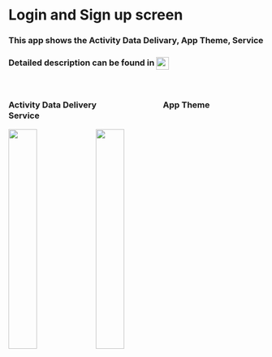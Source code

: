 # Login and Sign up screen
<h3> This app shows the Activity Data Delivary, App Theme, Service </h3>
<h3> Detailed description can be found in  <a href="https://ordem.notion.site/41636d9604ea40398bbbc9c7fea14836"> <img height="25" align=absmiddle src="https://img.shields.io/badge/Notion-%23000000.svg?style=for-the-badge&logo=notion&logoColor=white" alt="ordem-yoo" /></a>
</h3>
<br>
<h3> Activity Data Delivery　　　　　　　　App Theme　　　　　　　　　　　　Service</h3>
<div>
<img src="https://s3.us-west-2.amazonaws.com/secure.notion-static.com/344888cd-114e-4b53-a277-33d388981369/ezgif-2-27605a0533.gif?X-Amz-Algorithm=AWS4-HMAC-SHA256&X-Amz-Content-Sha256=UNSIGNED-PAYLOAD&X-Amz-Credential=AKIAT73L2G45EIPT3X45%2F20220921%2Fus-west-2%2Fs3%2Faws4_request&X-Amz-Date=20220921T141437Z&X-Amz-Expires=86400&X-Amz-Signature=80aa55befb29d8da7b8763e55a4c554f341ab482c4673baf713f05aecadbfa2b&X-Amz-SignedHeaders=host&response-content-disposition=filename%20%3D%22ezgif-2-27605a0533.gif%22&x-id=GetObject" width="33.3%">
<img src="https://s3.us-west-2.amazonaws.com/secure.notion-static.com/595d651a-9624-4099-aa6f-b17ea669a91a/ezgif-2-00b04c39bc.gif?X-Amz-Algorithm=AWS4-HMAC-SHA256&X-Amz-Content-Sha256=UNSIGNED-PAYLOAD&X-Amz-Credential=AKIAT73L2G45EIPT3X45%2F20220922%2Fus-west-2%2Fs3%2Faws4_request&X-Amz-Date=20220922T002526Z&X-Amz-Expires=86400&X-Amz-Signature=6729a928fc53b389de241eda65abeec8643dc99dbc1647579efb7bff8eec622d&X-Amz-SignedHeaders=host&response-content-disposition=filename%20%3D%22ezgif-2-00b04c39bc.gif%22&x-id=GetObject" width="33.3%">

</div>